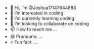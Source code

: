 - 👋 Hi, I’m @Joshua17147644888
- 👀 I’m interested in coding 
- 🌱 I’m currently learning coding 
- 💞️ I’m looking to collaborate on coding 
- 📫 How to reach me ...
- 😄 Pronouns: ...
- ⚡ Fun fact: ...

<!---
Joshua17147644888/Joshua17147644888 is a ✨ special ✨ repository because its `README.md` (this file) appears on your GitHub profile.
You can click the Preview link to take a look at your changes.
--->
